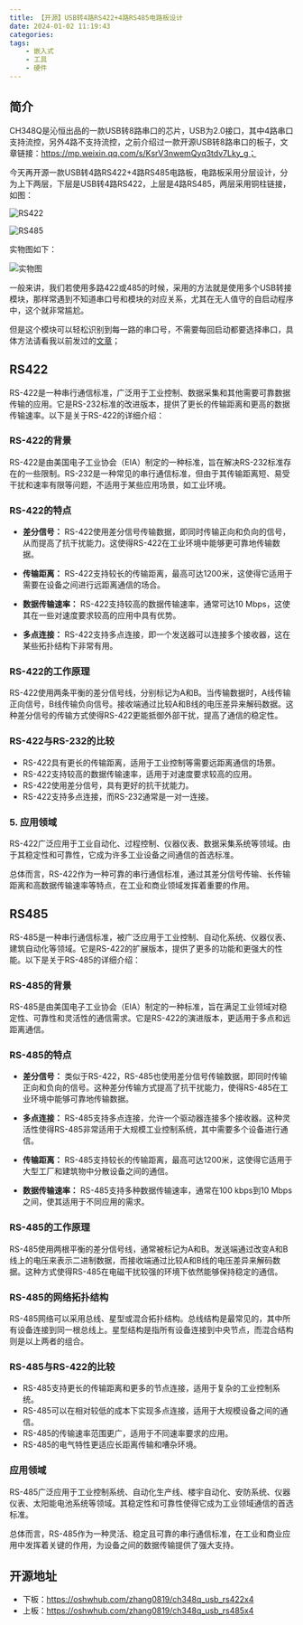 ```yaml
---
title: 【开源】USB转4路RS422+4路RS485电路板设计
date: 2024-01-02 11:19:43
categories:
tags:
    - 嵌入式
    - 工具
    - 硬件
---
```


## 简介

CH348Q是沁恒出品的一款USB转8路串口的芯片，USB为2.0接口，其中4路串口支持流控，另外4路不支持流控，之前介绍过一款开源USB转8路串口的板子，文章链接：https://mp.weixin.qq.com/s/KsrV3nwemQyq3tdv7Lky_g；

今天再开源一款USB转4路RS422+4路RS485电路板，电路板采用分层设计，分为上下两层，下层是USB转4路RS422，上层是4路RS485，两层采用铜柱链接，如图：

![RS422](https://imgs.boringhex.top/blog/usb_422.png)

![RS485](https://imgs.boringhex.top/blog/usb_485.png)

实物图如下：

![实物图](https://imgs.boringhex.top/blog/usb_422_485.png)

一般来讲，我们若使用多路422或485的时候，采用的方法就是使用多个USB转接模块，那样常遇到不知道串口号和模块的对应关系，尤其在无人值守的自启动程序中，这个就非常尴尬。

但是这个模块可以轻松识别到每一路的串口号，不需要每回启动都要选择串口，具体方法请看我以前发过的[文章](https://mp.weixin.qq.com/s/KsrV3nwemQyq3tdv7Lky_g)；

<!-- more -->

## RS422

RS-422是一种串行通信标准，广泛用于工业控制、数据采集和其他需要可靠数据传输的应用。它是RS-232标准的改进版本，提供了更长的传输距离和更高的数据传输速率。以下是关于RS-422的详细介绍：

### RS-422的背景

RS-422是由美国电子工业协会（EIA）制定的一种标准，旨在解决RS-232标准存在的一些限制。RS-232是一种常见的串行通信标准，但由于其传输距离短、易受干扰和速率有限等问题，不适用于某些应用场景，如工业环境。

### RS-422的特点

- **差分信号：** RS-422使用差分信号传输数据，即同时传输正向和负向的信号，从而提高了抗干扰能力。这使得RS-422在工业环境中能够更可靠地传输数据。

- **传输距离：** RS-422支持较长的传输距离，最高可达1200米，这使得它适用于需要在设备之间进行远距离通信的场合。

- **数据传输速率：** RS-422支持较高的数据传输速率，通常可达10 Mbps，这使其在一些对速度要求较高的应用中具有优势。

- **多点连接：** RS-422支持多点连接，即一个发送器可以连接多个接收器，这在某些拓扑结构下非常有用。

### RS-422的工作原理

RS-422使用两条平衡的差分信号线，分别标记为A和B。当传输数据时，A线传输正向信号，B线传输负向信号。接收端通过比较A和B线的电压差异来解码数据。这种差分信号的传输方式使得RS-422更能抵御外部干扰，提高了通信的稳定性。

### RS-422与RS-232的比较

- RS-422具有更长的传输距离，适用于工业控制等需要远距离通信的场景。
- RS-422支持较高的数据传输速率，适用于对速度要求较高的应用。
- RS-422使用差分信号，具有更好的抗干扰能力。
- RS-422支持多点连接，而RS-232通常是一对一连接。

### 5. 应用领域

RS-422广泛应用于工业自动化、过程控制、仪器仪表、数据采集系统等领域。由于其稳定性和可靠性，它成为许多工业设备之间通信的首选标准。

总体而言，RS-422作为一种可靠的串行通信标准，通过其差分信号传输、长传输距离和高数据传输速率等特点，在工业和商业领域发挥着重要的作用。

## RS485

RS-485是一种串行通信标准，被广泛应用于工业控制、自动化系统、仪器仪表、建筑自动化等领域。它是RS-422的扩展版本，提供了更多的功能和更强大的性能。以下是关于RS-485的详细介绍：

### RS-485的背景

RS-485是由美国电子工业协会（EIA）制定的一种标准，旨在满足工业领域对稳定性、可靠性和灵活性的通信需求。它是RS-422的演进版本，更适用于多点和远距离通信。

### RS-485的特点

- **差分信号：** 类似于RS-422，RS-485也使用差分信号传输数据，即同时传输正向和负向的信号。这种差分传输方式提高了抗干扰能力，使得RS-485在工业环境中能够可靠地传输数据。

- **多点连接：** RS-485支持多点连接，允许一个驱动器连接多个接收器。这种灵活性使得RS-485非常适用于大规模工业控制系统，其中需要多个设备进行通信。

- **传输距离：** RS-485支持较长的传输距离，最高可达1200米，这使得它适用于大型工厂和建筑物中分散设备之间的通信。

- **数据传输速率：** RS-485支持多种数据传输速率，通常在100 kbps到10 Mbps之间，使其适用于不同应用的需求。

### RS-485的工作原理

RS-485使用两根平衡的差分信号线，通常被标记为A和B。发送端通过改变A和B线上的电压来表示二进制数据，而接收端通过比较A和B线的电压差异来解码数据。这种方式使得RS-485在电磁干扰较强的环境下依然能够保持稳定的通信。

### RS-485的网络拓扑结构

RS-485网络可以采用总线、星型或混合拓扑结构。总线结构是最常见的，其中所有设备连接到同一根总线上。星型结构是指所有设备连接到中央节点，而混合结构则是以上两者的组合。

### RS-485与RS-422的比较

- RS-485支持更长的传输距离和更多的节点连接，适用于复杂的工业控制系统。
- RS-485可以在相对较低的成本下实现多点连接，适用于大规模设备之间的通信。
- RS-485的传输速率范围更广，适用于不同速率要求的应用。
- RS-485的电气特性更适应长距离传输和嘈杂环境。

### 应用领域

RS-485广泛应用于工业控制系统、自动化生产线、楼宇自动化、安防系统、仪器仪表、太阳能电池系统等领域。其稳定性和可靠性使得它成为工业领域通信的首选标准。

总体而言，RS-485作为一种灵活、稳定且可靠的串行通信标准，在工业和商业应用中发挥着关键的作用，为设备之间的数据传输提供了强大支持。

## 开源地址

- 下板：https://oshwhub.com/zhang0819/ch348q_usb_rs422x4
- 上板：https://oshwhub.com/zhang0819/ch348q_usb_rs485x4
